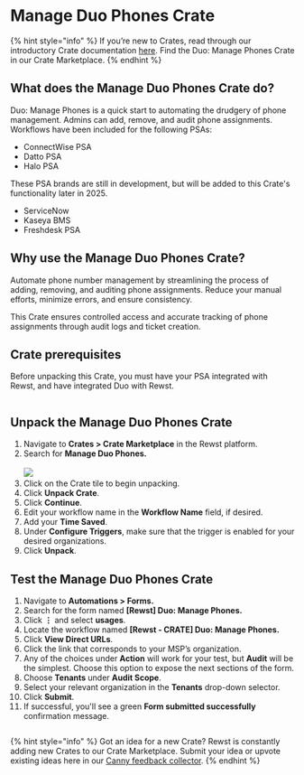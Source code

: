 # Manage Duo Phones Crate

{% hint style="info" %}
If you’re new to Crates, read through our introductory Crate documentation [here](https://docs.rewst.help/prebuilt-automations/crates). Find the Duo: Manage Phones Crate in our Crate Marketplace.
{% endhint %}

## What does the **Manage Duo Phones** Crate do?

Duo: Manage Phones is a quick start to automating the drudgery of phone management. Admins can add, remove, and audit phone assignments. Workflows have been included for the following PSAs:

* ConnectWise PSA
* Datto PSA
* Halo PSA

These PSA brands are still in development, but will be added to this Crate's functionality later in 2025.

* ServiceNow
* Kaseya BMS
* Freshdesk PSA



## Why use the Manage Duo Phones Crate?

Automate phone number management by streamlining the process of adding, removing, and auditing phone assignments. Reduce your manual efforts, minimize errors, and ensure consistency.

This Crate ensures controlled access and accurate tracking of phone assignments through audit logs and ticket creation.

## Crate prerequisites

Before unpacking this Crate, you must have your PSA integrated with Rewst, and have integrated Duo with Rewst.

<figure><img src="../../.gitbook/assets/Screenshot 2025-03-10 at 4.59.05 PM.png" alt=""><figcaption></figcaption></figure>

## Unpack the **Manage Duo Phones** Crate

1. Navigate to **Crates > Crate Marketplace** in the Rewst platform.
2. Search for **Manage Duo Phones.**\
   \
   ![](<../../.gitbook/assets/Screenshot 2025-03-10 at 4.56.52 PM.png>)
3. Click on the Crate tile to begin unpacking.
4. Click **Unpack Crate**.&#x20;
5. Click **Continue**.
6. Edit your workflow name in the **Workflow Name** field, if desired.
7. Add your **Time Saved**.&#x20;
8. Under **Configure Triggers**, make sure that the trigger is enabled for your desired organizations.
9. Click **Unpack**.

## Test the **Manage Duo Phones** Crate

1. Navigate to **Automations > Forms.**
2. Search for the form named **\[Rewst] Duo: Manage Phones.**
3. Click **⋮** and select **usages**.
4. Locate the workflow named  **\[Rewst - CRATE] Duo: Manage Phones.**
5. Click **View Direct URLs**.
6. Click the link that corresponds to your MSP’s organization.
7. Any of the choices under **Action** will work for your test, but **Audit** will be the simplest. Choose this option to expose the next sections of the form.
8. Choose **Tenants** under **Audit Scope**.
9. Select your relevant organization in the **Tenants** drop-down selector.
10. Click **Submit**.
11. If successful, you'll see a green **Form submitted successfully** confirmation message.

<figure><img src="../../.gitbook/assets/Screenshot 2025-03-19 at 3.40.44 PM.png" alt=""><figcaption></figcaption></figure>



{% hint style="info" %}
Got an idea for a new Crate? Rewst is constantly adding new Crates to our Crate Marketplace. Submit your idea or upvote existing ideas here in our [Canny feedback collector](https://rewst.canny.io/crates).
{% endhint %}

